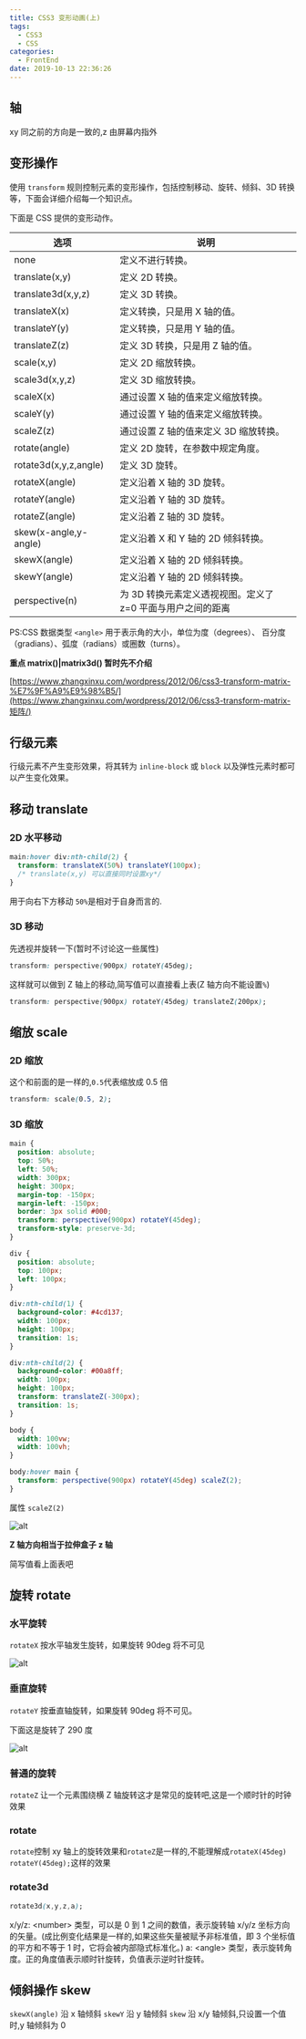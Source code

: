```yaml
---
title: CSS3 变形动画(上)
tags:
  - CSS3
  - CSS
categories:
  - FrontEnd
date: 2019-10-13 22:36:26
---
```


## 轴

xy 同之前的方向是一致的,z 由屏幕内指外

## 变形操作

使用 `transform` 规则控制元素的变形操作，包括控制移动、旋转、倾斜、3D 转换等，下面会详细介绍每一个知识点。

下面是 CSS 提供的变形动作。

| 选项                  | 说明                                                        |
| --------------------- | ----------------------------------------------------------- |
| none                  | 定义不进行转换。                                            |
| translate(x,y)        | 定义 2D 转换。                                              |
| translate3d(x,y,z)    | 定义 3D 转换。                                              |
| translateX(x)         | 定义转换，只是用 X 轴的值。                                 |
| translateY(y)         | 定义转换，只是用 Y 轴的值。                                 |
| translateZ(z)         | 定义 3D 转换，只是用 Z 轴的值。                             |
| scale(x,y)            | 定义 2D 缩放转换。                                          |
| scale3d(x,y,z)        | 定义 3D 缩放转换。                                          |
| scaleX(x)             | 通过设置 X 轴的值来定义缩放转换。                           |
| scaleY(y)             | 通过设置 Y 轴的值来定义缩放转换。                           |
| scaleZ(z)             | 通过设置 Z 轴的值来定义 3D 缩放转换。                       |
| rotate(angle)         | 定义 2D 旋转，在参数中规定角度。                            |
| rotate3d(x,y,z,angle) | 定义 3D 旋转。                                              |
| rotateX(angle)        | 定义沿着 X 轴的 3D 旋转。                                   |
| rotateY(angle)        | 定义沿着 Y 轴的 3D 旋转。                                   |
| rotateZ(angle)        | 定义沿着 Z 轴的 3D 旋转。                                   |
| skew(x-angle,y-angle) | 定义沿着 X 和 Y 轴的 2D 倾斜转换。                          |
| skewX(angle)          | 定义沿着 X 轴的 2D 倾斜转换。                               |
| skewY(angle)          | 定义沿着 Y 轴的 2D 倾斜转换。                               |
| perspective(n)        | 为 3D 转换元素定义透视视图。定义了 z=0 平面与用户之间的距离 |

PS:CSS 数据类型 `<angle>` 用于表示角的大小，单位为度（degrees）、 百分度（gradians）、弧度（radians）或圈数（turns）。

**重点 matrix()|matrix3d() 暂时先不介绍**

[https://www.zhangxinxu.com/wordpress/2012/06/css3-transform-matrix-%E7%9F%A9%E9%98%B5/](https://www.zhangxinxu.com/wordpress/2012/06/css3-transform-matrix-矩阵/)

## 行级元素

行级元素不产生变形效果，将其转为 `inline-block` 或 `block` 以及弹性元素时都可以产生变化效果。

## 移动 translate

### 2D 水平移动

```css
main:hover div:nth-child(2) {
  transform: translateX(50%) translateY(100px);
  /* translate(x,y) 可以直接同时设置xy*/
}
```

用于向右下方移动
`50%`是相对于自身而言的.

### 3D 移动

先透视并旋转一下(暂时不讨论这一些属性)

```css
transform: perspective(900px) rotateY(45deg);
```

这样就可以做到 Z 轴上的移动,简写值可以直接看上表(Z 轴方向不能设置`%`)

```css
transform: perspective(900px) rotateY(45deg) translateZ(200px);
```

## 缩放 scale

### 2D 缩放

这个和前面的是一样的,`0.5`代表缩放成 0.5 倍

```css
transform: scale(0.5, 2);
```

### 3D 缩放

```css
main {
  position: absolute;
  top: 50%;
  left: 50%;
  width: 300px;
  height: 300px;
  margin-top: -150px;
  margin-left: -150px;
  border: 3px solid #000;
  transform: perspective(900px) rotateY(45deg);
  transform-style: preserve-3d;
}

div {
  position: absolute;
  top: 100px;
  left: 100px;
}

div:nth-child(1) {
  background-color: #4cd137;
  width: 100px;
  height: 100px;
  transition: 1s;
}

div:nth-child(2) {
  background-color: #00a8ff;
  width: 100px;
  height: 100px;
  transform: translateZ(-300px);
  transition: 1s;
}

body {
  width: 100vw;
  width: 100vh;
}

body:hover main {
  transform: perspective(900px) rotateY(45deg) scaleZ(2);
}
```

属性
`scaleZ(2)`

![alt](./CSS3-变形动画-上/z轴缩放.gif)

**Z 轴方向相当于拉伸盒子 z 轴**

简写值看上面表吧

## 旋转 rotate

### 水平旋转

`rotateX`
按水平轴发生旋转，如果旋转 90deg 将不可见

![alt](./CSS3-变形动画-上/x轴旋转.gif)

### 垂直旋转

`rotateY`
按垂直轴旋转，如果旋转 90deg 将不可见。

下面这是旋转了 290 度

![alt](./CSS3-变形动画-上/y轴旋转.gif)

### 普通的旋转

`rotateZ`
让一个元素围绕横 Z 轴旋转这才是常见的旋转吧,这是一个顺时针的时钟效果

### rotate

`rotate`控制 xy 轴上的旋转效果和`rotateZ`是一样的,不能理解成`rotateX(45deg) rotateY(45deg);`这样的效果

### rotate3d

```css
rotate3d(x,y,z,a);
```

x/y/z: &lt;number&gt; 类型，可以是 0 到 1 之间的数值，表示旋转轴 x/y/z 坐标方向的矢量。(成比例变化结果是一样的,如果这些矢量被赋予非标准值，即 3 个坐标值的平方和不等于 1 时，它将会被内部隐式标准化。)
a: &lt;angle&gt; 类型，表示旋转角度。正的角度值表示顺时针旋转，负值表示逆时针旋转。

## 倾斜操作 skew

`skewX(angle)` 沿 x 轴倾斜
`skewY` 沿 y 轴倾斜
`skew` 沿 x/y 轴倾斜,只设置一个值时,y 轴倾斜为 0
